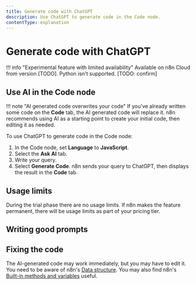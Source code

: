 ```yaml
---
title: Generate code with ChatGPT
description: Use ChatGPT to generate code in the Code node.
contentType: explanation
---
```


# Generate code with ChatGPT

!!! info "Experimental feature with limited availability"
	Available on n8n Cloud from version [TODO].
	Python isn't supported. [TODO: confirm]

## Use AI in the Code node

!!! note "AI generated code overwrites your code"
	If you've already written some code on the **Code** tab, the AI generated code will replace it. n8n recommends using AI as a starting point to create your initial code, then editing it as needed.

To use ChatGPT to generate code in the Code node:

1. In the Code node, set **Language** to **JavaScript**.
1. Select the **Ask AI** tab.
1. Write your query.
1. Select **Generate Code**. n8n sends your query to ChatGPT, then displays the result in the **Code** tab.

## Usage limits

During the trial phase there are no usage limits. If n8n makes the feature permanent, there will be usage limits as part of your pricing tier.

## Writing good prompts

## Fixing the code

The AI-generated code may work immediately, but you may have to edit it. You need to be aware of n8n's [Data structure](/data/data-structure/). You may also find n8n's [Built-in methods and variables](/code-examples/methods-variables-reference/) useful.
